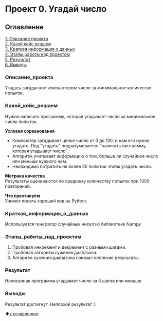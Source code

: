 # Проект 0. Угадай число

## Оглавление
[1. Описание проекта](https://github.com/costaM705/sf_data_science/tree/main/project_0/README.md#Описание_проекта)  
[2. Какой кейс решаем](https://github.com/costaM705/sf_data_science/tree/main/project_0/README.md#Какой_кейс_решаем)  
[3. Краткая информация о данных](https://github.com/costaM705/sf_data_science/tree/main/project_0/README.md#Краткая_информация_о_данных)  
[4. Этапы работы над проектом](https://github.com/costaM705/sf_data_science/tree/main/project_0/README.md#Этапы_работы_над_проектом)  
[5. Результат](https://github.com/costaM705/sf_data_science/tree/main/project_0/README.md#Результат)  
[6. Выводы](https://github.com/costaM705/sf_data_science/tree/main/project_0/README.md#Выводы)  


### Описание_проекта
Угадать загаданное компьютером число за минимальное количество попыток.


### Какой_кейс_решаем
Нужно написать программу, которая угадывает число за минимальное число попыток.

**Условия соревнования**
- Компьютер загадывает целое число от 0 до 100, и нам его нужно угадать. Под "угадать" подразумевается "написать программу, которая угадывает число".
- Алгоритм учитывает информацию о том, больше ли случайное число или меньше нужного нам.
- Необходимо потратить не более 20 попыток чтобы угадать число.

**Метрика качества**  
Результаты оцениваются по среднему количеству попыток при 1000 повторений.

**Что практикуем**  
Учимся писать хороший код на Python.


### Краткая_информация_о_данных
Используется генератор случайных чисел из библиотеки Numpy


### Этапы_работы_над_проектом
1. Пробовал инкремент и декремент с разными шагами.
2. Пробовал алгоритм сужения диапазона.
3. Алгоритм сужения диапазона показал неплохие результаты.


### Результат
Написанная программа угадывает число за 5 шагов или меньше.


### Выводы
Результат достигнут.
Неплохой результат :)


:arrow_up:[к оглавлению](https://github.com/costaM705/sf_data_science/tree/main/project_0/README.md#Оглавление)

